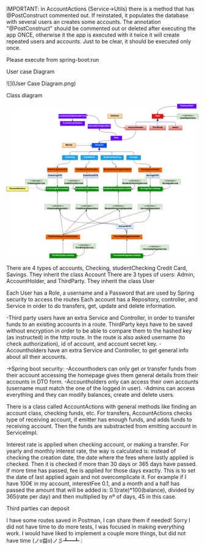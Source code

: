 IMPORTANT: in AccountActions (Service->Utils) there is a method that has @PostConstruct commented out. If reinstated, it populates the database with several users an creates some accounts. The annotation "@PostConstruct" should be commented out or deleted after executing the app ONCE, otherwise it the app is executed with it twice it will create repeated users and accounts. Just to be clear, it should be executed only once.

Please execute from spring-boot:run

User case Diagram

![](User Case Diagram.png)

Class diagram

![](Class%20Diagram.png)

There are 4 types of accounts, Checking, studentChecking Credit Card, Savings. They inherit the class Account
There are 3 types of users: Admin, AccountHolder, and ThirdParty. They inherit the class User

Each User has a Role, a username and a Password that are used by Spring security to access the routes
Each account has a Repository, controller, and Service in order to do transfers, get, update and delete information.

-Third party users have an extra Service and Controller, in order to transfer funds to an existing accounts in a route. ThirdParty keys have to be saved without encryption in order to be able to compare them to the hashed key (as instructed) in the http route. In the route is also asked username (to check authorization), id of account, and account secret key.
-Accountholders have an extra Service and Controller, to get general info about all their accounts.

->Spring boot security:
-Accounthoders can only get or transfer funds from their account accessing the homepage gives them general details from their accounts in DTO form.
-Accountholders only can access their own accounts (username must match the one of the logged in user).
-Admins can access everything and they can modify balances, create and delete users.

There is a class called AccountActions with general methods like finding an account class, checking funds, etc.
For transfers, AccountActions checks type of receiving account, if emitter has enough funds, and adds funds to receiving account. Then the funds are substracted from emitting account in ServiceImpl.

Interest rate is applied when checking account, or making a transfer.
For yearly and monthly interest rate, the way is calculated is: instead of checking the creation date, the date where the fees where lastly applied is checked. Then it is checked if more than 30 days or 365 days have passed. If more time has passed, fee is applied for those days exactly. This is to set the date of last applied again and not overcomplicate it.
For example if I have 100€ in my account, interestFee 0.1, and a month and a half has passed the amount that will be added is: 0.1(rate)*100(balance), divided by 365(rate per day) and then multiplied by nº of days, 45 in this case.

Third parties can deposit

I have some routes saved in Postman, I can share them if needed! Sorry I did not have time to do more tests, I was focused in making everything work. I would have liked to implement a couple more things, but did not have time  (ノಠ益ಠ)ノ彡┻━┻ :

